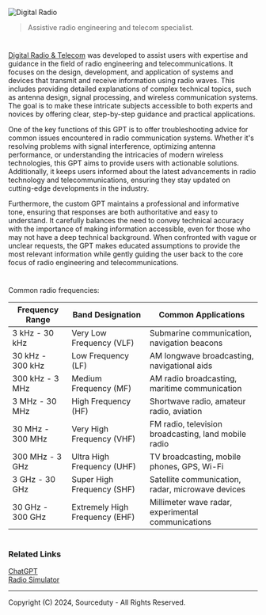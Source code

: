 ![Digital Radio](https://github.com/user-attachments/assets/5822d547-9aac-40c4-8bdc-325dc15fa689)

> Assistive radio engineering and telecom specialist.

#

[Digital Radio & Telecom](https://chatgpt.com/g/g-Ns40SgI8f-digital-radio-telecom) was developed to assist users with expertise and guidance in the field of radio engineering and telecommunications. It focuses on the design, development, and application of systems and devices that transmit and receive information using radio waves. This includes providing detailed explanations of complex technical topics, such as antenna design, signal processing, and wireless communication systems. The goal is to make these intricate subjects accessible to both experts and novices by offering clear, step-by-step guidance and practical applications.

One of the key functions of this GPT is to offer troubleshooting advice for common issues encountered in radio communication systems. Whether it's resolving problems with signal interference, optimizing antenna performance, or understanding the intricacies of modern wireless technologies, this GPT aims to provide users with actionable solutions. Additionally, it keeps users informed about the latest advancements in radio technology and telecommunications, ensuring they stay updated on cutting-edge developments in the industry.

Furthermore, the custom GPT maintains a professional and informative tone, ensuring that responses are both authoritative and easy to understand. It carefully balances the need to convey technical accuracy with the importance of making information accessible, even for those who may not have a deep technical background. When confronted with vague or unclear requests, the GPT makes educated assumptions to provide the most relevant information while gently guiding the user back to the core focus of radio engineering and telecommunications.

#

Common radio frequencies:

| Frequency Range    | Band Designation               | Common Applications                                  |
|--------------------|--------------------------------|------------------------------------------------------|
| 3 kHz - 30 kHz     | Very Low Frequency (VLF)       | Submarine communication, navigation beacons          |
| 30 kHz - 300 kHz   | Low Frequency (LF)             | AM longwave broadcasting, navigational aids          |
| 300 kHz - 3 MHz    | Medium Frequency (MF)          | AM radio broadcasting, maritime communication        |
| 3 MHz - 30 MHz     | High Frequency (HF)            | Shortwave radio, amateur radio, aviation             |
| 30 MHz - 300 MHz   | Very High Frequency (VHF)      | FM radio, television broadcasting, land mobile radio |
| 300 MHz - 3 GHz    | Ultra High Frequency (UHF)     | TV broadcasting, mobile phones, GPS, Wi-Fi           |
| 3 GHz - 30 GHz     | Super High Frequency (SHF)     | Satellite communication, radar, microwave devices    |
| 30 GHz - 300 GHz   | Extremely High Frequency (EHF) | Millimeter wave radar, experimental communications   |

#
### Related Links

[ChatGPT](https://github.com/sourceduty/ChatGPT)
<br>
[Radio Simulator](https://github.com/sourceduty/Radio_Simulator)

***
Copyright (C) 2024, Sourceduty - All Rights Reserved.
